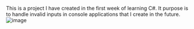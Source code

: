 This is a project I have created in the first week of learning C#. It purpose is to handle invalid inputs in console applications that I create in the future.
![image](https://github.com/user-attachments/assets/0443a8fd-b836-42e1-9cd2-dd64ebb083ed)
